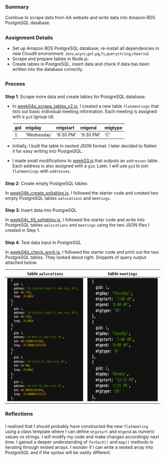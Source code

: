 ### Summary
Continue to scrape data from AA website and write data into Amazon RDS PostgreSQL database. 
##
### Assignment Details
- Set up Amazon RDS PostgreSQL database, re-install all dependencies in new Cloud9 environment. (`env`,`async`,`got`,`pg`,`fs`,`querystring`,`cheerio`)
- Scrape and prepare tables in Node.js.
- Create tables in PostgreSQL, insert data and check if data has been written into the database correctly.  

##
### Process
###
**Step 1**: Scrape more data and create tables for PostgreSQL database. 

- In [week04a_scrape_tables_v2.js](https://github.com/meanmodemoda/msdv-data-structures/blob/master/week04_02/week04a_scrape_tables_v2.js), I created a new table `flatmeetings` that lists out basic individual meeting information. Each meeting is assigned with a `gid` (group id).

    gid | mtgday | mtgstart | mtgend | mtgtype
    ----|--------|----------| -------|---------  
    1 | 'Wednesday' | '8:30 PM' | '9:30 PM' | 'C'

- Initially, I built the table in nested JSON format. I later decided to flatten it for easy writing into PostgreSQL.

- I made small modifications to [week03.js](https://github.com/meanmodemoda/msdv-data-structures/blob/master/week03/week03.js) that outputs an `addresses` table. Each address is also assigned with a `gid`. Later, I will use `gid` to join `flatmeetings` with `addresses`.
###
**Step 2**: Create empty PostgreSQL tables

In [week04b_create_sqltables.js](https://github.com/meanmodemoda/msdv-data-structures/blob/master/week04_02/week04b_create_sqltables.js), I followed the starter code and created two empty PostgreSQL tables `aalocations` and `meetings`.
###
**Step 3**: Insert data into PostgreSQL

In [week04c_fill_sqltables.js](https://github.com/meanmodemoda/msdv-data-structures/blob/master/week04_02/week04c_fill_sqltables.js), I followed the starter code and write into PostgreSQL tables `aalocations` and `meetings` using the two JSON files I created in Step 1.
###
**Step 4**: Test data input in PostgreSQL

In [week04d_check_work.js](https://github.com/meanmodemoda/msdv-data-structures/blob/master/week04_02/week04d_check_work.js), I followed the starter code and print out the two PostgreSQL tables. They looked about right. Snippets of query output attached below.

table `aalocations`|table `meetings`
----------------------|--------------------
<img src="./sql_table2.png" height="400" alt="sql_table2">|<img src="./sql_table1.png" height="400" alt="sql_table1">


### Reflections
###
I realized that I should probably have constructed the new `flatmeeting` using a class template where I can define `mtgstart` and `mtgend` as numeric values vs strings. I will modify my code and make changes accordingly next time. 
I gained a deeper understanding of `forEach()` and `map()` methods in iterating through nested arrays. 
I wonder if I can write a nested array into PostgreSQL and if the syntax will be vastly different. 
